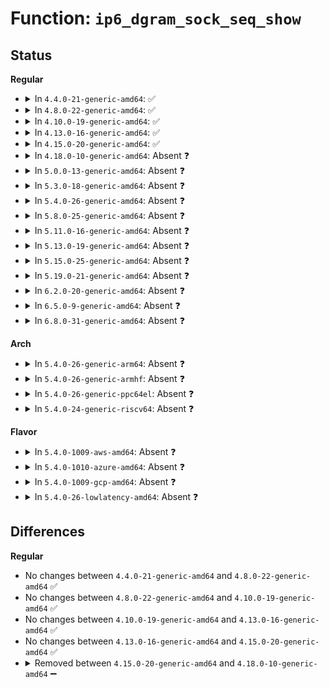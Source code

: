 # Function: <code>ip6_dgram_sock_seq_show</code>

## Status
<b>Regular</b>
<ul>
<li>
<details>
<summary>In <code>4.4.0-21-generic-amd64</code>: ✅</summary>

```c
void ip6_dgram_sock_seq_show(struct seq_file * seq, struct sock * sp, __u16 srcp, __u16 destp, int bucket)
```

```json
{
  "name": "ip6_dgram_sock_seq_show",
  "collision_type": "Unique Global",
  "inline_type": "No",
  "funcs": [
    {
      "addr": 18446744071587191504,
      "name": "ip6_dgram_sock_seq_show",
      "external": true,
      "loc": "net/ipv6/datagram.c:962",
      "file": "net/ipv6/datagram.c",
      "inline": "seen, unknown",
      "caller_inline": [],
      "caller_func": [
        "net/ipv6/udp.c:udp6_seq_show",
        "net/ipv6/raw.c:raw6_seq_show",
        "net/ipv6/ping.c:ping_v6_seq_show"
      ]
    }
  ],
  "symbols": [
    {
      "addr": 18446744071587191504,
      "name": "ip6_dgram_sock_seq_show",
      "section": ".text",
      "bind": "STB_GLOBAL",
      "size": 285
    }
  ]
}
```
</details>
</li>
<li>
<details>
<summary>In <code>4.8.0-22-generic-amd64</code>: ✅</summary>

```c
void ip6_dgram_sock_seq_show(struct seq_file * seq, struct sock * sp, __u16 srcp, __u16 destp, int bucket)
```

```json
{
  "name": "ip6_dgram_sock_seq_show",
  "collision_type": "Unique Global",
  "inline_type": "No",
  "funcs": [
    {
      "addr": 18446744071587646368,
      "name": "ip6_dgram_sock_seq_show",
      "external": true,
      "loc": "net/ipv6/datagram.c:1012",
      "file": "net/ipv6/datagram.c",
      "inline": "seen, unknown",
      "caller_inline": [],
      "caller_func": [
        "net/ipv6/udp.c:udp6_seq_show",
        "net/ipv6/raw.c:raw6_seq_show",
        "net/ipv6/ping.c:ping_v6_seq_show"
      ]
    }
  ],
  "symbols": [
    {
      "addr": 18446744071587646368,
      "name": "ip6_dgram_sock_seq_show",
      "section": ".text",
      "bind": "STB_GLOBAL",
      "size": 299
    }
  ]
}
```
</details>
</li>
<li>
<details>
<summary>In <code>4.10.0-19-generic-amd64</code>: ✅</summary>

```c
void ip6_dgram_sock_seq_show(struct seq_file * seq, struct sock * sp, __u16 srcp, __u16 destp, int bucket)
```

```json
{
  "name": "ip6_dgram_sock_seq_show",
  "collision_type": "Unique Global",
  "inline_type": "No",
  "funcs": [
    {
      "addr": 18446744071587852928,
      "name": "ip6_dgram_sock_seq_show",
      "external": true,
      "loc": "net/ipv6/datagram.c:1024",
      "file": "net/ipv6/datagram.c",
      "inline": "seen, unknown",
      "caller_inline": [],
      "caller_func": [
        "net/ipv6/udp.c:udp6_seq_show",
        "net/ipv6/raw.c:raw6_seq_show",
        "net/ipv6/ping.c:ping_v6_seq_show"
      ]
    }
  ],
  "symbols": [
    {
      "addr": 18446744071587852928,
      "name": "ip6_dgram_sock_seq_show",
      "section": ".text",
      "bind": "STB_GLOBAL",
      "size": 299
    }
  ]
}
```
</details>
</li>
<li>
<details>
<summary>In <code>4.13.0-16-generic-amd64</code>: ✅</summary>

```c
void ip6_dgram_sock_seq_show(struct seq_file * seq, struct sock * sp, __u16 srcp, __u16 destp, int bucket)
```

```json
{
  "name": "ip6_dgram_sock_seq_show",
  "collision_type": "Unique Global",
  "inline_type": "No",
  "funcs": [
    {
      "addr": 18446744071588009696,
      "name": "ip6_dgram_sock_seq_show",
      "external": true,
      "loc": "net/ipv6/datagram.c:1022",
      "file": "net/ipv6/datagram.c",
      "inline": "seen, unknown",
      "caller_inline": [],
      "caller_func": [
        "net/ipv6/udp.c:udp6_seq_show",
        "net/ipv6/raw.c:raw6_seq_show",
        "net/ipv6/ping.c:ping_v6_seq_show"
      ]
    }
  ],
  "symbols": [
    {
      "addr": 18446744071588009696,
      "name": "ip6_dgram_sock_seq_show",
      "section": ".text",
      "bind": "STB_GLOBAL",
      "size": 222
    }
  ]
}
```
</details>
</li>
<li>
<details>
<summary>In <code>4.15.0-20-generic-amd64</code>: ✅</summary>

```c
void ip6_dgram_sock_seq_show(struct seq_file * seq, struct sock * sp, __u16 srcp, __u16 destp, int bucket)
```

```json
{
  "name": "ip6_dgram_sock_seq_show",
  "collision_type": "Unique Global",
  "inline_type": "No",
  "funcs": [
    {
      "addr": 18446744071588546560,
      "name": "ip6_dgram_sock_seq_show",
      "external": true,
      "loc": "net/ipv6/datagram.c:1029",
      "file": "net/ipv6/datagram.c",
      "inline": "seen, unknown",
      "caller_inline": [],
      "caller_func": [
        "net/ipv6/udp.c:udp6_seq_show",
        "net/ipv6/raw.c:raw6_seq_show",
        "net/ipv6/ping.c:ping_v6_seq_show"
      ]
    }
  ],
  "symbols": [
    {
      "addr": 18446744071588546560,
      "name": "ip6_dgram_sock_seq_show",
      "section": ".text",
      "bind": "STB_GLOBAL",
      "size": 222
    }
  ]
}
```
</details>
</li>
<li>
<details>
<summary>In <code>4.18.0-10-generic-amd64</code>: Absent ❓</summary>

```json
{
  "name": "ip6_dgram_sock_seq_show",
  "collision_type": "Static Duplication",
  "inline_type": "Full",
  "funcs": [
    {
      "addr": 18446744071588835647,
      "name": "ip6_dgram_sock_seq_show",
      "external": false,
      "loc": "include/net/transp_v6.h:51",
      "file": "net/ipv6/raw.c",
      "inline": "declared, inlined",
      "caller_inline": [
        "net/ipv6/raw.c:raw6_seq_show"
      ],
      "caller_func": []
    },
    {
      "addr": 18446744071588894657,
      "name": "ip6_dgram_sock_seq_show",
      "external": false,
      "loc": "include/net/transp_v6.h:51",
      "file": "net/ipv6/ping.c",
      "inline": "declared, inlined",
      "caller_inline": [
        "net/ipv6/ping.c:ping_v6_seq_show"
      ],
      "caller_func": []
    }
  ],
  "symbols": []
}
```
</details>
</li>
<li>
<details>
<summary>In <code>5.0.0-13-generic-amd64</code>: Absent ❓</summary>

```json
{
  "name": "ip6_dgram_sock_seq_show",
  "collision_type": "Static Duplication",
  "inline_type": "Full",
  "funcs": [
    {
      "addr": 18446744071589059167,
      "name": "ip6_dgram_sock_seq_show",
      "external": false,
      "loc": "include/net/transp_v6.h:50",
      "file": "net/ipv6/raw.c",
      "inline": "declared, inlined",
      "caller_inline": [
        "net/ipv6/raw.c:raw6_seq_show"
      ],
      "caller_func": []
    },
    {
      "addr": 18446744071589118113,
      "name": "ip6_dgram_sock_seq_show",
      "external": false,
      "loc": "include/net/transp_v6.h:50",
      "file": "net/ipv6/ping.c",
      "inline": "declared, inlined",
      "caller_inline": [
        "net/ipv6/ping.c:ping_v6_seq_show"
      ],
      "caller_func": []
    }
  ],
  "symbols": []
}
```
</details>
</li>
<li>
<details>
<summary>In <code>5.3.0-18-generic-amd64</code>: Absent ❓</summary>

```json
{
  "name": "ip6_dgram_sock_seq_show",
  "collision_type": "Static Duplication",
  "inline_type": "Full",
  "funcs": [
    {
      "addr": 18446744071589512527,
      "name": "ip6_dgram_sock_seq_show",
      "external": false,
      "loc": "include/net/transp_v6.h:50",
      "file": "net/ipv6/raw.c",
      "inline": "declared, inlined",
      "caller_inline": [
        "net/ipv6/raw.c:raw6_seq_show"
      ],
      "caller_func": []
    },
    {
      "addr": 18446744071589571457,
      "name": "ip6_dgram_sock_seq_show",
      "external": false,
      "loc": "include/net/transp_v6.h:50",
      "file": "net/ipv6/ping.c",
      "inline": "declared, inlined",
      "caller_inline": [
        "net/ipv6/ping.c:ping_v6_seq_show"
      ],
      "caller_func": []
    }
  ],
  "symbols": []
}
```
</details>
</li>
<li>
<details>
<summary>In <code>5.4.0-26-generic-amd64</code>: Absent ❓</summary>

```json
{
  "name": "ip6_dgram_sock_seq_show",
  "collision_type": "Static Duplication",
  "inline_type": "Full",
  "funcs": [
    {
      "addr": 18446744071589736591,
      "name": "ip6_dgram_sock_seq_show",
      "external": false,
      "loc": "include/net/transp_v6.h:50",
      "file": "net/ipv6/raw.c",
      "inline": "declared, inlined",
      "caller_inline": [
        "net/ipv6/raw.c:raw6_seq_show"
      ],
      "caller_func": []
    },
    {
      "addr": 18446744071589795841,
      "name": "ip6_dgram_sock_seq_show",
      "external": false,
      "loc": "include/net/transp_v6.h:50",
      "file": "net/ipv6/ping.c",
      "inline": "declared, inlined",
      "caller_inline": [
        "net/ipv6/ping.c:ping_v6_seq_show"
      ],
      "caller_func": []
    }
  ],
  "symbols": []
}
```
</details>
</li>
<li>
<details>
<summary>In <code>5.8.0-25-generic-amd64</code>: Absent ❓</summary>

```json
{
  "name": "ip6_dgram_sock_seq_show",
  "collision_type": "Static Duplication",
  "inline_type": "Full",
  "funcs": [
    {
      "addr": 18446744071590755119,
      "name": "ip6_dgram_sock_seq_show",
      "external": false,
      "loc": "include/net/transp_v6.h:50",
      "file": "net/ipv6/raw.c",
      "inline": "declared, inlined",
      "caller_inline": [
        "net/ipv6/raw.c:raw6_seq_show"
      ],
      "caller_func": []
    },
    {
      "addr": 18446744071590818049,
      "name": "ip6_dgram_sock_seq_show",
      "external": false,
      "loc": "include/net/transp_v6.h:50",
      "file": "net/ipv6/ping.c",
      "inline": "declared, inlined",
      "caller_inline": [
        "net/ipv6/ping.c:ping_v6_seq_show"
      ],
      "caller_func": []
    }
  ],
  "symbols": []
}
```
</details>
</li>
<li>
<details>
<summary>In <code>5.11.0-16-generic-amd64</code>: Absent ❓</summary>

```json
{
  "name": "ip6_dgram_sock_seq_show",
  "collision_type": "Static Duplication",
  "inline_type": "Full",
  "funcs": [
    {
      "addr": 18446744071590814575,
      "name": "ip6_dgram_sock_seq_show",
      "external": false,
      "loc": "include/net/transp_v6.h:50",
      "file": "net/ipv6/raw.c",
      "inline": "declared, inlined",
      "caller_inline": [
        "net/ipv6/raw.c:raw6_seq_show"
      ],
      "caller_func": []
    },
    {
      "addr": 18446744071590878081,
      "name": "ip6_dgram_sock_seq_show",
      "external": false,
      "loc": "include/net/transp_v6.h:50",
      "file": "net/ipv6/ping.c",
      "inline": "declared, inlined",
      "caller_inline": [
        "net/ipv6/ping.c:ping_v6_seq_show"
      ],
      "caller_func": []
    }
  ],
  "symbols": []
}
```
</details>
</li>
<li>
<details>
<summary>In <code>5.13.0-19-generic-amd64</code>: Absent ❓</summary>

```json
{
  "name": "ip6_dgram_sock_seq_show",
  "collision_type": "Static Duplication",
  "inline_type": "Full",
  "funcs": [
    {
      "addr": 18446744071590741663,
      "name": "ip6_dgram_sock_seq_show",
      "external": false,
      "loc": "include/net/transp_v6.h:50",
      "file": "net/ipv6/raw.c",
      "inline": "declared, inlined",
      "caller_inline": [
        "net/ipv6/raw.c:raw6_seq_show"
      ],
      "caller_func": []
    },
    {
      "addr": 18446744071590807201,
      "name": "ip6_dgram_sock_seq_show",
      "external": false,
      "loc": "include/net/transp_v6.h:50",
      "file": "net/ipv6/ping.c",
      "inline": "declared, inlined",
      "caller_inline": [
        "net/ipv6/ping.c:ping_v6_seq_show"
      ],
      "caller_func": []
    }
  ],
  "symbols": []
}
```
</details>
</li>
<li>
<details>
<summary>In <code>5.15.0-25-generic-amd64</code>: Absent ❓</summary>

```json
{
  "name": "ip6_dgram_sock_seq_show",
  "collision_type": "Static Duplication",
  "inline_type": "Full",
  "funcs": [
    {
      "addr": 18446744071591557679,
      "name": "ip6_dgram_sock_seq_show",
      "external": false,
      "loc": "include/net/transp_v6.h:50",
      "file": "net/ipv6/raw.c",
      "inline": "declared, inlined",
      "caller_inline": [
        "net/ipv6/raw.c:raw6_seq_show"
      ],
      "caller_func": []
    },
    {
      "addr": 18446744071591625569,
      "name": "ip6_dgram_sock_seq_show",
      "external": false,
      "loc": "include/net/transp_v6.h:50",
      "file": "net/ipv6/ping.c",
      "inline": "declared, inlined",
      "caller_inline": [
        "net/ipv6/ping.c:ping_v6_seq_show"
      ],
      "caller_func": []
    }
  ],
  "symbols": []
}
```
</details>
</li>
<li>
<details>
<summary>In <code>5.19.0-21-generic-amd64</code>: Absent ❓</summary>

```json
{
  "name": "ip6_dgram_sock_seq_show",
  "collision_type": "Static Duplication",
  "inline_type": "Full",
  "funcs": [
    {
      "addr": 18446744071593248431,
      "name": "ip6_dgram_sock_seq_show",
      "external": false,
      "loc": "include/net/transp_v6.h:50",
      "file": "net/ipv6/raw.c",
      "inline": "declared, inlined",
      "caller_inline": [
        "net/ipv6/raw.c:raw6_seq_show"
      ],
      "caller_func": []
    },
    {
      "addr": 18446744071593318849,
      "name": "ip6_dgram_sock_seq_show",
      "external": false,
      "loc": "include/net/transp_v6.h:50",
      "file": "net/ipv6/ping.c",
      "inline": "declared, inlined",
      "caller_inline": [
        "net/ipv6/ping.c:ping_v6_seq_show"
      ],
      "caller_func": []
    }
  ],
  "symbols": []
}
```
</details>
</li>
<li>
<details>
<summary>In <code>6.2.0-20-generic-amd64</code>: Absent ❓</summary>

```json
{
  "name": "ip6_dgram_sock_seq_show",
  "collision_type": "Static Duplication",
  "inline_type": "Full",
  "funcs": [
    {
      "addr": 18446744071595148911,
      "name": "ip6_dgram_sock_seq_show",
      "external": false,
      "loc": "include/net/transp_v6.h:52",
      "file": "net/ipv6/raw.c",
      "inline": "declared, inlined",
      "caller_inline": [
        "net/ipv6/raw.c:raw6_seq_show"
      ],
      "caller_func": []
    },
    {
      "addr": 18446744071595223921,
      "name": "ip6_dgram_sock_seq_show",
      "external": false,
      "loc": "include/net/transp_v6.h:52",
      "file": "net/ipv6/ping.c",
      "inline": "declared, inlined",
      "caller_inline": [
        "net/ipv6/ping.c:ping_v6_seq_show"
      ],
      "caller_func": []
    }
  ],
  "symbols": []
}
```
</details>
</li>
<li>
<details>
<summary>In <code>6.5.0-9-generic-amd64</code>: Absent ❓</summary>

```json
{
  "name": "ip6_dgram_sock_seq_show",
  "collision_type": "Static Duplication",
  "inline_type": "Full",
  "funcs": [
    {
      "addr": 18446744071595544303,
      "name": "ip6_dgram_sock_seq_show",
      "external": false,
      "loc": "include/net/transp_v6.h:52",
      "file": "net/ipv6/raw.c",
      "inline": "declared, inlined",
      "caller_inline": [
        "net/ipv6/raw.c:raw6_seq_show"
      ],
      "caller_func": []
    },
    {
      "addr": 18446744071595619889,
      "name": "ip6_dgram_sock_seq_show",
      "external": false,
      "loc": "include/net/transp_v6.h:52",
      "file": "net/ipv6/ping.c",
      "inline": "declared, inlined",
      "caller_inline": [
        "net/ipv6/ping.c:ping_v6_seq_show"
      ],
      "caller_func": []
    }
  ],
  "symbols": []
}
```
</details>
</li>
<li>
<details>
<summary>In <code>6.8.0-31-generic-amd64</code>: Absent ❓</summary>

```json
{
  "name": "ip6_dgram_sock_seq_show",
  "collision_type": "Static Duplication",
  "inline_type": "Full",
  "funcs": [
    {
      "addr": 18446744071596387055,
      "name": "ip6_dgram_sock_seq_show",
      "external": false,
      "loc": "include/net/transp_v6.h:50",
      "file": "net/ipv6/raw.c",
      "inline": "declared, inlined",
      "caller_inline": [
        "net/ipv6/raw.c:raw6_seq_show"
      ],
      "caller_func": []
    },
    {
      "addr": 18446744071596467009,
      "name": "ip6_dgram_sock_seq_show",
      "external": false,
      "loc": "include/net/transp_v6.h:50",
      "file": "net/ipv6/ping.c",
      "inline": "declared, inlined",
      "caller_inline": [
        "net/ipv6/ping.c:ping_v6_seq_show"
      ],
      "caller_func": []
    }
  ],
  "symbols": []
}
```
</details>
</li>
</ul>
<b>Arch</b>
<ul>
<li>
<details>
<summary>In <code>5.4.0-26-generic-arm64</code>: Absent ❓</summary>

```json
{
  "name": "ip6_dgram_sock_seq_show",
  "collision_type": "Static Duplication",
  "inline_type": "Full",
  "funcs": [
    {
      "addr": 18446603336503427988,
      "name": "ip6_dgram_sock_seq_show",
      "external": false,
      "loc": "include/net/transp_v6.h:50",
      "file": "net/ipv6/raw.c",
      "inline": "declared, inlined",
      "caller_inline": [
        "net/ipv6/raw.c:raw6_seq_show"
      ],
      "caller_func": []
    },
    {
      "addr": 18446603336503501352,
      "name": "ip6_dgram_sock_seq_show",
      "external": false,
      "loc": "include/net/transp_v6.h:50",
      "file": "net/ipv6/ping.c",
      "inline": "declared, inlined",
      "caller_inline": [
        "net/ipv6/ping.c:ping_v6_seq_show"
      ],
      "caller_func": []
    }
  ],
  "symbols": []
}
```
</details>
</li>
<li>
<details>
<summary>In <code>5.4.0-26-generic-armhf</code>: Absent ❓</summary>

```json
{
  "name": "ip6_dgram_sock_seq_show",
  "collision_type": "Static Duplication",
  "inline_type": "Full",
  "funcs": [
    {
      "addr": 3236089368,
      "name": "ip6_dgram_sock_seq_show",
      "external": false,
      "loc": "include/net/transp_v6.h:50",
      "file": "net/ipv6/raw.c",
      "inline": "declared, inlined",
      "caller_inline": [
        "net/ipv6/raw.c:raw6_seq_show"
      ],
      "caller_func": []
    },
    {
      "addr": 3236153176,
      "name": "ip6_dgram_sock_seq_show",
      "external": false,
      "loc": "include/net/transp_v6.h:50",
      "file": "net/ipv6/ping.c",
      "inline": "declared, inlined",
      "caller_inline": [
        "net/ipv6/ping.c:ping_v6_seq_show"
      ],
      "caller_func": []
    }
  ],
  "symbols": []
}
```
</details>
</li>
<li>
<details>
<summary>In <code>5.4.0-26-generic-ppc64el</code>: Absent ❓</summary>

```json
{
  "name": "ip6_dgram_sock_seq_show",
  "collision_type": "Static Duplication",
  "inline_type": "Full",
  "funcs": [
    {
      "addr": 13835058055297210052,
      "name": "ip6_dgram_sock_seq_show",
      "external": false,
      "loc": "include/net/transp_v6.h:50",
      "file": "net/ipv6/raw.c",
      "inline": "declared, inlined",
      "caller_inline": [
        "net/ipv6/raw.c:raw6_seq_show"
      ],
      "caller_func": []
    },
    {
      "addr": 13835058055297291300,
      "name": "ip6_dgram_sock_seq_show",
      "external": false,
      "loc": "include/net/transp_v6.h:50",
      "file": "net/ipv6/ping.c",
      "inline": "declared, inlined",
      "caller_inline": [
        "net/ipv6/ping.c:ping_v6_seq_show"
      ],
      "caller_func": []
    }
  ],
  "symbols": []
}
```
</details>
</li>
<li>
<details>
<summary>In <code>5.4.0-24-generic-riscv64</code>: Absent ❓</summary>

```json
{
  "name": "ip6_dgram_sock_seq_show",
  "collision_type": "Static Duplication",
  "inline_type": "Full",
  "funcs": [
    {
      "addr": 18446743936279419952,
      "name": "ip6_dgram_sock_seq_show",
      "external": false,
      "loc": "include/net/transp_v6.h:50",
      "file": "net/ipv6/raw.c",
      "inline": "declared, inlined",
      "caller_inline": [
        "net/ipv6/raw.c:raw6_seq_show"
      ],
      "caller_func": []
    },
    {
      "addr": 18446743936279473872,
      "name": "ip6_dgram_sock_seq_show",
      "external": false,
      "loc": "include/net/transp_v6.h:50",
      "file": "net/ipv6/ping.c",
      "inline": "declared, inlined",
      "caller_inline": [
        "net/ipv6/ping.c:ping_v6_seq_show"
      ],
      "caller_func": []
    }
  ],
  "symbols": []
}
```
</details>
</li>
</ul>
<b>Flavor</b>
<ul>
<li>
<details>
<summary>In <code>5.4.0-1009-aws-amd64</code>: Absent ❓</summary>

```json
{
  "name": "ip6_dgram_sock_seq_show",
  "collision_type": "Static Duplication",
  "inline_type": "Full",
  "funcs": [
    {
      "addr": 18446744071589340959,
      "name": "ip6_dgram_sock_seq_show",
      "external": false,
      "loc": "include/net/transp_v6.h:50",
      "file": "net/ipv6/raw.c",
      "inline": "declared, inlined",
      "caller_inline": [
        "net/ipv6/raw.c:raw6_seq_show"
      ],
      "caller_func": []
    },
    {
      "addr": 18446744071589400209,
      "name": "ip6_dgram_sock_seq_show",
      "external": false,
      "loc": "include/net/transp_v6.h:50",
      "file": "net/ipv6/ping.c",
      "inline": "declared, inlined",
      "caller_inline": [
        "net/ipv6/ping.c:ping_v6_seq_show"
      ],
      "caller_func": []
    }
  ],
  "symbols": []
}
```
</details>
</li>
<li>
<details>
<summary>In <code>5.4.0-1010-azure-amd64</code>: Absent ❓</summary>

```json
{
  "name": "ip6_dgram_sock_seq_show",
  "collision_type": "Static Duplication",
  "inline_type": "Full",
  "funcs": [
    {
      "addr": 18446744071589065951,
      "name": "ip6_dgram_sock_seq_show",
      "external": false,
      "loc": "include/net/transp_v6.h:50",
      "file": "net/ipv6/raw.c",
      "inline": "declared, inlined",
      "caller_inline": [
        "net/ipv6/raw.c:raw6_seq_show"
      ],
      "caller_func": []
    },
    {
      "addr": 18446744071589125201,
      "name": "ip6_dgram_sock_seq_show",
      "external": false,
      "loc": "include/net/transp_v6.h:50",
      "file": "net/ipv6/ping.c",
      "inline": "declared, inlined",
      "caller_inline": [
        "net/ipv6/ping.c:ping_v6_seq_show"
      ],
      "caller_func": []
    }
  ],
  "symbols": []
}
```
</details>
</li>
<li>
<details>
<summary>In <code>5.4.0-1009-gcp-amd64</code>: Absent ❓</summary>

```json
{
  "name": "ip6_dgram_sock_seq_show",
  "collision_type": "Static Duplication",
  "inline_type": "Full",
  "funcs": [
    {
      "addr": 18446744071589777823,
      "name": "ip6_dgram_sock_seq_show",
      "external": false,
      "loc": "include/net/transp_v6.h:50",
      "file": "net/ipv6/raw.c",
      "inline": "declared, inlined",
      "caller_inline": [
        "net/ipv6/raw.c:raw6_seq_show"
      ],
      "caller_func": []
    },
    {
      "addr": 18446744071589837073,
      "name": "ip6_dgram_sock_seq_show",
      "external": false,
      "loc": "include/net/transp_v6.h:50",
      "file": "net/ipv6/ping.c",
      "inline": "declared, inlined",
      "caller_inline": [
        "net/ipv6/ping.c:ping_v6_seq_show"
      ],
      "caller_func": []
    }
  ],
  "symbols": []
}
```
</details>
</li>
<li>
<details>
<summary>In <code>5.4.0-26-lowlatency-amd64</code>: Absent ❓</summary>

```json
{
  "name": "ip6_dgram_sock_seq_show",
  "collision_type": "Static Duplication",
  "inline_type": "Full",
  "funcs": [
    {
      "addr": 18446744071589828543,
      "name": "ip6_dgram_sock_seq_show",
      "external": false,
      "loc": "include/net/transp_v6.h:50",
      "file": "net/ipv6/raw.c",
      "inline": "declared, inlined",
      "caller_inline": [
        "net/ipv6/raw.c:raw6_seq_show"
      ],
      "caller_func": []
    },
    {
      "addr": 18446744071589888353,
      "name": "ip6_dgram_sock_seq_show",
      "external": false,
      "loc": "include/net/transp_v6.h:50",
      "file": "net/ipv6/ping.c",
      "inline": "declared, inlined",
      "caller_inline": [
        "net/ipv6/ping.c:ping_v6_seq_show"
      ],
      "caller_func": []
    }
  ],
  "symbols": []
}
```
</details>
</li>
</ul>

## Differences
<b>Regular</b>
<ul>
<li>
No changes between <code>4.4.0-21-generic-amd64</code> and <code>4.8.0-22-generic-amd64</code> ✅
</li>
<li>
No changes between <code>4.8.0-22-generic-amd64</code> and <code>4.10.0-19-generic-amd64</code> ✅
</li>
<li>
No changes between <code>4.10.0-19-generic-amd64</code> and <code>4.13.0-16-generic-amd64</code> ✅
</li>
<li>
No changes between <code>4.13.0-16-generic-amd64</code> and <code>4.15.0-20-generic-amd64</code> ✅
</li>
<li>
<details>
<summary>Removed between <code>4.15.0-20-generic-amd64</code> and <code>4.18.0-10-generic-amd64</code> ➖</summary>

```c
void ip6_dgram_sock_seq_show(struct seq_file * seq, struct sock * sp, __u16 srcp, __u16 destp, int bucket)
```
</details>
</li>
</ul>
